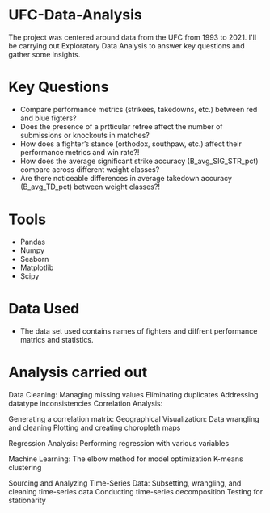# UFC-Data-Analysis
The project was centered around data from the UFC from 1993 to 2021. I'll be carrying out Exploratory Data Analysis to answer key questions and gather some insights. 

# Key Questions 
- Compare performance metrics (strikees, takedowns, etc.) between red and blue figters?
- Does the presence of a prtticular refree affect the number of submissions or knockouts in matches?
- How does a fighter’s stance (orthodox, southpaw, etc.) affect their performance metrics and win rate?!
- How does the average significant strike accuracy (B_avg_SIG_STR_pct) compare across different weight classes?
- Are there noticeable differences in average takedown accuracy (B_avg_TD_pct) between weight classes?!

# Tools 
- Pandas 
- Numpy 
- Seaborn 
- Matplotlib
- Scipy

# Data Used
- The data set used contains names of fighters and diffrent performance matrics and statistics.

# Analysis carried out 
Data Cleaning:
Managing missing values
Eliminating duplicates
Addressing datatype inconsistencies
Correlation Analysis:

Generating a correlation matrix:
Geographical Visualization:
Data wrangling and cleaning
Plotting and creating choropleth maps

Regression Analysis:
Performing regression with various variables

Machine Learning:
The elbow method for model optimization
K-means clustering

Sourcing and Analyzing Time-Series Data:
Subsetting, wrangling, and cleaning time-series data
Conducting time-series decomposition
Testing for stationarity
  
